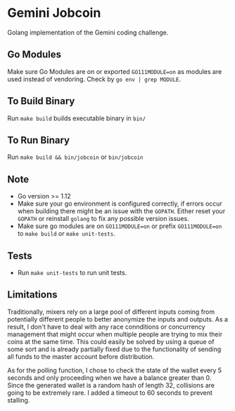 # Gemini Jobcoin

Golang implementation of the Gemini coding challenge.

## Go Modules
Make sure Go Modules are on or exported `GO111MODULE=on` as modules are used instead of vendoring. Check by `go env | grep MODULE`.

## To Build Binary
Run `make build` builds executable binary in `bin/`

## To Run Binary
Run `make build && bin/jobcoin` or `bin/jobcoin`

## Note
- Go version >= 1.12
- Make sure your go environment is configured correctly, if errors occur when building there might be an issue with the `GOPATH`. Either reset your `GOPATH` or reinstall `golang` to fix any possible version issues.
- Make sure go modules are on `GO111MODULE=on` or prefix `GO111MODULE=on` to `make build` or `make unit-tests`.

## Tests
- Run `make unit-tests` to run unit tests.

## Limitations
Traditionally, mixers rely on a large pool of different inputs coming from potentially different people to better anonymize the inputs and outputs. As a result, I don't have to deal with any race connditions or concurrency management that might occur when multiple people are trying to mix their coins at the same time. This could easily be solved by using a queue of some sort and is already partially fixed due to the functionality of sending all funds to the master account before distribution.

As for the polling function, I chose to check the state of the wallet every 5 seconds and only proceeding when we have a balance greater than 0. Since the generated wallet is a random hash of length 32, collisions are going to be extremely rare. I added a timeout to 60 seconds to prevent stalling.

